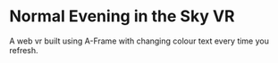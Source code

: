 # Normal Evening in the Sky VR 

A web vr built using A-Frame with changing colour text every time you refresh.
